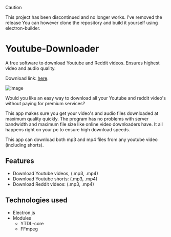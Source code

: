 > [!CAUTION]
> This project has been discontinued and no longer works. I've removed the release 
> You can however clone the repository and build it yourself using electron-builder.

# Youtube-Downloader
A free software to download Youtube and Reddit videos. Ensures highest video and audio quality.

Download link: [here](https://github.com/WashingMachine94/Youtube-Downloader/releases/tag/v0.1.1).

![image](https://user-images.githubusercontent.com/77636779/210569984-a03f5f22-51c3-43b2-a8cc-0616c6d7e35a.png)

Would you like an easy way to download all your Youtube and reddit video's without paying
for premium services?

This app makes sure you get your video's and audio files downloaded at maximum quality quickly. 
The program has no problems with server bandwidth and maximum file size
like online video downloaders have. It all happens right on your pc to ensure high download speeds.

This app can download both mp3 and mp4 files from any youtube video (including shorts).

## Features
- Download Youtube videos, (.mp3, .mp4)
- Download Youtube shorts: (.mp3, .mp4)
- Download Reddit videos: (.mp3, .mp4)

## Technologies used
- Electron.js
- Modules
  - YTDL-core
  - FFmpeg
